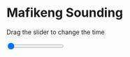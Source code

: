 <h1>Mafikeng Sounding</h1>
<p>Drag the slider to change the time</p>

<div class="slidecontainer">
<input oninput='setImage(this)' class="slider" type="range" min="0" max="5" value="0" step="1" />
<img id='img'/>
</div>

<script>
var img = document.getElementById('img');
var img_array = ['/assets/images/skwt/skd_mfk_wrfout_d01_2020-06-27_12:00:00.png',
'/assets/images/skwt/skd_mfk_wrfout_d01_2020-06-27_18:00:00.png',
'/assets/images/skwt/skd_mfk_wrfout_d01_2020-06-28_00:00:00.png',
'/assets/images/skwt/skd_mfk_wrfout_d01_2020-06-28_06:00:00.png',
'/assets/images/skwt/skd_mfk_wrfout_d01_2020-06-28_12:00:00.png',];
function setImage(obj)
{
        var value = obj.value;
        img.src = img_array[value];

}
</script>
